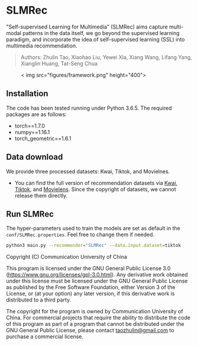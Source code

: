 # SLMRec

"Self-supervised Learning for Multimedia" (SLMRec) aims capture multi-modal patterns in the data itself, we go beyond the supervised learning paradigm, and incorporate the idea of self-supervised learning (SSL) into multimedia recommendation.

> Authors: Zhulin Tao, Xiaohao Liu, Yewei Xia, Xiang Wang, Lifang Yang, Xianglin Huang, Tat-Seng Chua

<figure> < img src="figures/framework.png" height="400"></figure>

## Installation
The code has been tested running under Python 3.6.5. The required packages are as follows:
* torch==1.7.0
* numpy==1.16.1
* torch_geometric==1.6.1

## Data download
We provide three processed datasets: Kwai, Tiktok, and Movielnes.  
- You can find the full version of recommendation datasets via [Kwai](https://www.kuaishou.com/activity/uimc), [Tiktok](http://ai-lab-challenge.bytedance.com/tce/vc/), and [Movielens](https://grouplens.org/datasets/movielens/).
Since the copyright of datasets, we cannot release them directly. 

## Run SLMRec
The hyper-parameters used to train the models are set as default in the `conf/SLMRec.properties`. Feel free to change them if needed.

```sh
python3 main.py --recommender="SLMRec" --data.input.dataset=tiktok
```

Copyright (C) Communication University of China

This program is licensed under the GNU General Public License 3.0 (https://www.gnu.org/licenses/gpl-3.0.html). Any derivative work obtained under this license must be licensed under the GNU General Public License as published by the Free Software Foundation, either Version 3 of the License, or (at your option) any later version, if this derivative work is distributed to a third party.

The copyright for the program is owned by Communication University of China. For commercial projects that require the ability to distribute the code of this program as part of a program that cannot be distributed under the GNU General Public License, please contact taozhulin@gmail.com to purchase a commercial license.
